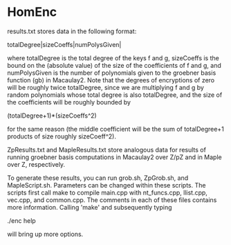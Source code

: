 HomEnc
======
results.txt stores data in the following format:

 totalDegree|sizeCoeffs|numPolysGiven|

where totalDegree is the total degree of the keys f and g, sizeCoeffs is the bound on
the (absolute value) of the size of the coefficients of f and g, and numPolysGiven is
the number of polynomials given to the groebner basis function (gb) in Macaulay2.
Note that the degrees of encryptions of zero will be roughly twice totalDegree, since
we are multiplying f and g by random polynomials whose total degree is also totalDegree,
and the size of the coefficients will be roughly bounded by

 (totalDegree+1)*(sizeCoeffs^2)
 
for the same reason (the middle coefficient will be the sum of totalDegree+1 products of
size roughly sizeCoeff^2).

ZpResults.txt and MapleResults.txt store analogous data for results of running groebner
basis computations in Macaulay2 over Z/pZ and in Maple over Z, respectively.

To generate these results, you can run grob.sh, ZpGrob.sh, and MapleScript.sh. Parameters
can be changed within these scripts. The scripts first call make to compile main.cpp with
nt_funcs.cpp, llist.cpp, vec.cpp, and common.cpp. The comments in each of these files
contains more information. Calling 'make' and subsequently typing

./enc help

will bring up more options.